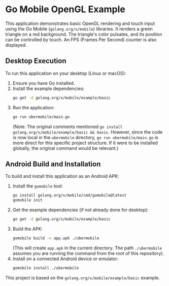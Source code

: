 # Go Mobile OpenGL Example

This application demonstrates basic OpenGL rendering and touch input using the Go Mobile (`golang.org/x/mobile`) libraries. It renders a green triangle on a red background. The triangle's color pulsates, and its position can be controlled by touch. An FPS (Frames Per Second) counter is also displayed.

## Desktop Execution

To run this application on your desktop (Linux or macOS):

1. Ensure you have Go installed.
2. Install the example dependencies:
   ```bash
   go get -d golang.org/x/mobile/example/basic
   ```
3. Run the application:
   ```bash
   go run ubermobile/main.go
   ```
   (Note: The original comments mentioned `go install golang.org/x/mobile/example/basic && basic`. However, since the code is now local in the `ubermobile` directory, `go run ubermobile/main.go` is more direct for this specific project structure. If it were to be installed globally, the original command would be relevant.)

## Android Build and Installation

To build and install this application as an Android APK:

1. Install the `gomobile` tool:
   ```bash
   go install golang.org/x/mobile/cmd/gomobile@latest
   gomobile init
   ```
2. Get the example dependencies (if not already done for desktop):
   ```bash
   go get -d golang.org/x/mobile/example/basic
   ```
3. Build the APK:
   ```bash
   gomobile build -o app.apk ./ubermobile
   ```
   (This will create `app.apk` in the current directory. The path `./ubermobile` assumes you are running the command from the root of this repository).
4. Install on a connected Android device or emulator:
   ```bash
   gomobile install ./ubermobile
   ```

This project is based on the `golang.org/x/mobile/example/basic` example.
